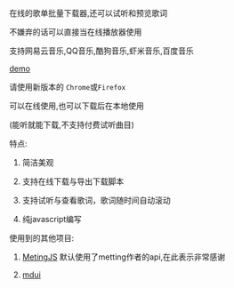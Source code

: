 在线的歌单批量下载器,还可以试听和预览歌词

不嫌弃的话可以直接当在线播放器使用

支持网易云音乐,QQ音乐,酷狗音乐,虾米音乐,百度音乐

[demo](https://zcmimi.github.io/music-playlist-downloader)

请使用新版本的 `Chrome`或`Firefox`

可以在线使用,也可以下载后在本地使用

(能听就能下载,不支持付费试听曲目)

特点:

1. 简洁美观

2. 支持在线下载与导出下载脚本

3. 支持试听与查看歌词，歌词随时间自动滚动

4. 纯javascript编写

使用到的其他项目:

1. [MetingJS](https://github.com/metowolf/MetingJS) 默认使用了metting作者的api,在此表示非常感谢

2. [mdui](https://github.com/zdhxiong/mdui)